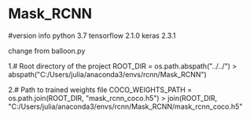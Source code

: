# Mask_RCNN

#version info
python 3.7
tensorflow 2.1.0
keras 2.3.1

change from balloon.py 

1.# Root directory of the project
ROOT_DIR = os.path.abspath("../../") > abspath("C:/Users/julia/anaconda3/envs/rcnn/Mask_RCNN")

2.# Path to trained weights file
COCO_WEIGHTS_PATH = os.path.join(ROOT_DIR, "mask_rcnn_coco.h5")  >  join(ROOT_DIR, "C:/Users/julia/anaconda3/envs/rcnn/Mask_RCNN/mask_rcnn_coco.h5"
